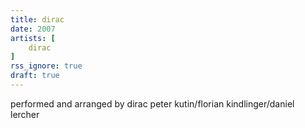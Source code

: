 ```yaml
---
title: dirac
date: 2007
artists: [
    dirac
]
rss_ignore: true
draft: true
---
```

performed and arranged by dirac
peter kutin/florian kindlinger/daniel lercher
